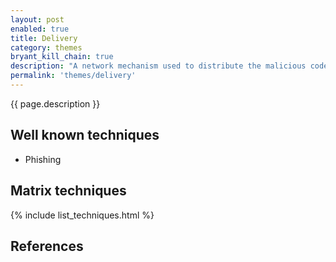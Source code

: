 ```yaml
---
layout: post
enabled: true
title: Delivery
category: themes
bryant_kill_chain: true
description: "A network mechanism used to distribute the malicious code to the target."
permalink: 'themes/delivery'
---
```

{{ page.description }}

## Well known techniques

* Phishing

## Matrix techniques
{% include list_techniques.html %}

## References
